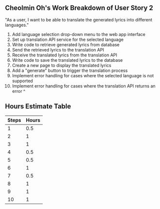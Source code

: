 ## Cheolmin Oh's Work Breakdown of User Story 2
"As a user, I want to be able to translate the generated lyrics into different languages."
1. Add language selection drop-down menu to the web app interface
2. Set up translation API service for the selected language
3. Write code to retrieve generated lyrics from database
4. Send the retrieved lyrics to the translation API
5. Receive the translated lyrics from the translation API
6. Write code to save the translated lyrics to the database
7. Create a new page to display the translated lyrics
8. Add a "generate" button to trigger the translation process
9. Implement error handling for cases where the selected language is not supported
10. Implement error handling for cases where the translation API returns an error
^
## Hours Estimate Table

| Steps | Hours |
|-------|-------|
| 1 |   0.5   |
| 2 |   1   |
| 3 |   1   |
| 4 |   0.5   |
| 5 |   0.5   |
| 6 |   1   |
| 7 |   0.5   |
| 8 |   1   |
| 9 |   1   |
| 10|   1   |
